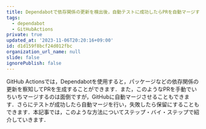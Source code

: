 ```yaml
---
title: Dependabotで依存関係の更新を検出後，自動テストに成功したらPRを自動マージする方法
tags:
  - dependabot
  - GitHubActions
private: true
updated_at: '2023-11-06T20:20:16+09:00'
id: d1d159f8bcf24d012fbc
organization_url_name: null
slide: false
ignorePublish: false
---
```

GitHub Actionsでは，Dependabotを使用すると，パッケージなどの依存関係の更新を察知してPRを生成することができます．また，このようなPRを手動でいちいちマージするのは面倒ですが，GitHubに自動マージさせることもできます．さらにテストが成功したら自動マージを行い，失敗したら保留にすることもできます．本記事では，このような方法についてステップ・バイ・ステップで紹介していきます．
